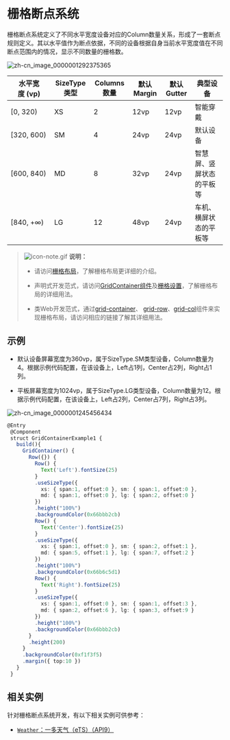 # 栅格断点系统


栅格断点系统定义了不同水平宽度设备对应的Column数量关系，形成了一套断点规则定义。其以水平值作为断点依据，不同的设备根据自身当前水平宽度值在不同断点范围内的情况，显示不同数量的栅格数。


![zh-cn_image_0000001292375365](figures/zh-cn_image_0000001292375365.png)


| 水平宽度&nbsp;(vp) | SizeType类型 | Columns数量 | 默认Margin | 默认Gutter | 典型设备 |
| -------- | -------- | -------- | -------- | -------- | -------- |
| [0,&nbsp;320) | XS | 2 | 12vp | 12vp | 智能穿戴 |
| [320,&nbsp;600) | SM | 4 | 24vp | 24vp | 默认设备 |
| [600,&nbsp;840) | MD | 8 | 32vp | 24vp | 智慧屏、竖屏状态的平板等 |
| [840,&nbsp;+∞) | LG | 12 | 48vp | 24vp | 车机、横屏状态的平板等 |


> ![icon-note.gif](public_sys-resources/icon-note.gif) **说明：**
> - 请访问[栅格布局](../../ui/ui-ts-layout-grid-container.md)，了解栅格布局更详细的介绍。
> 
> - 声明式开发范式，请访问[GridContainer组件](../../reference/arkui-ts/ts-container-gridcontainer.md)及[栅格设置](../../reference/arkui-ts/ts-universal-attributes-grid.md)，了解栅格布局的详细用法。
> 
> - 类Web开发范式，通过[grid-container](../../reference/arkui-js/js-components-grid-container.md)、 [grid-row](../../reference/arkui-js/js-components-grid-row.md)、[grid-col](../../reference/arkui-js/js-components-grid-col.md)组件来实现栅格布局，请访问相应的链接了解其详细用法。


## 示例

- 默认设备屏幕宽度为360vp，属于SizeType.SM类型设备，Column数量为4。根据示例代码配置，在该设备上，Left占1列，Center占2列，Right占1列。

- 平板屏幕宽度为1024vp，属于SizeType.LG类型设备，Column数量为12。根据示例代码配置，在该设备上，Left占2列，Center占7列，Right占3列。

![zh-cn_image_0000001245456434](figures/zh-cn_image_0000001245456434.jpg)


```ts
@Entry
 @Component
 struct GridContainerExample1 {
   build(){
     GridContainer() {
       Row({}) {
         Row() {
           Text('Left').fontSize(25)
         }
         .useSizeType({
           xs: { span:1, offset:0 }, sm: { span:1, offset:0 },
           md: { span:1, offset:0 }, lg: { span:2, offset:0 }
         })
         .height("100%")
         .backgroundColor(0x66bbb2cb)
         Row() {
           Text('Center').fontSize(25)
         }
         .useSizeType({
           xs: { span:1, offset:0 }, sm: { span:2, offset:1 },
           md: { span:5, offset:1 }, lg: { span:7, offset:2 }
         })
         .height("100%")
         .backgroundColor(0x66b6c5d1)
         Row() {
           Text('Right').fontSize(25)
         }
         .useSizeType({
           xs: { span:1, offset:0 }, sm: { span:1, offset:3 },
           md: { span:2, offset:6 }, lg: { span:3, offset:9 }
         })
         .height("100%")
         .backgroundColor(0x66bbb2cb)
       }
       .height(200)
     }
     .backgroundColor(0xf1f3f5)
     .margin({ top:10 })
   }
 }
```

## 相关实例

针对栅格断点系统开发，有以下相关实例可供参考：

- [`Weather`：一多天气（eTS）（API9）](https://gitee.com/openharmony/applications_app_samples/tree/master/MultiDeviceAppDev/Weather)